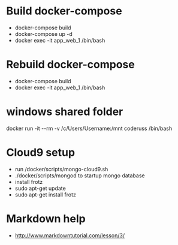 # Build docker-compose
* docker-compose build
* docker-compose up -d
* docker exec -it app_web_1 /bin/bash

# Rebuild docker-compose
* docker-compose build
* docker exec -it app_web_1 /bin/bash

# windows shared folder
docker run -it --rm -v /c/Users/Username:/mnt coderuss /bin/bash


# Cloud9 setup
* run /docker/scripts/mongo-cloud9.sh
* ./docker/scripts/mongod to startup mongo database
* install frotz
* sudo apt-get update
* sudo apt-get install frotz


# Markdown help
* http://www.markdowntutorial.com/lesson/3/